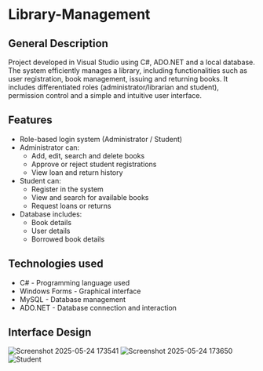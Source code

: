 # Library-Management
## General Description
Project developed in Visual Studio using C#, ADO.NET and a local database. The system efficiently manages a library, including functionalities such as user registration, book management, issuing and returning books. It includes differentiated roles (administrator/librarian and student), permission control and a simple and intuitive user interface.
## Features
* Role-based login system (Administrator / Student)
* Administrator can:
  - Add, edit, search and delete books
  - Approve or reject student registrations
  - View loan and return history
* Student can:
  - Register in the system
  - View and search for available books
  - Request loans or returns
* Database includes:
  - Book details
  - User details
  - Borrowed book details
## Technologies used
* C# - Programming language used
* Windows Forms - Graphical interface
* MySQL - Database management
* ADO.NET - Database connection and interaction
## Interface Design
![Screenshot 2025-05-24 173541](https://github.com/user-attachments/assets/78ca4314-62c8-40e1-9f02-399dcba2701b)
![Screenshot 2025-05-24 173650](https://github.com/user-attachments/assets/a4fc8d27-4b56-46ee-a8b2-4c4a4e89b3d0)
![Student](https://github.com/user-attachments/assets/03343c00-61ec-41a0-9f6f-e06ce28ae1ee)
